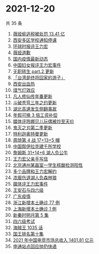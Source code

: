 # 2021-12-20

共 35 条

<!-- BEGIN -->
<!-- 最后更新时间 Mon Dec 20 2021 19:11:38 GMT+0800 (China Standard Time) -->

1. [薇娅偷逃税被处罚 13.41 亿](https://www.zhihu.com/search?q=薇娅)
1. [西安多区学校通知停课](https://www.zhihu.com/search?q=西安疫情)
1. [环球时报评王力宏](https://www.zhihu.com/search?q=环球时报评王力宏)
1. [薇娅道歉](https://www.zhihu.com/search?q=薇娅道歉)
1. [国内疫情最新动态](https://www.zhihu.com/search?q=疫情)
1. [中国妇女报评王力宏事件](https://www.zhihu.com/search?q=王力宏事件)
1. [无职转生 part.2 更新](https://www.zhihu.com/search?q=无职转生)
1. [「台湾是终将回家的游子」](https://www.zhihu.com/search?q=台湾)
1. [西安出血热](https://www.zhihu.com/search?q=出血热)
1. [煤气灯效应](https://www.zhihu.com/search?q=煤气灯效应)
1. [凡人修仙传年番更新](https://www.zhihu.com/search?q=凡人修仙传)
1. [斗破苍穹三年之约更新](https://www.zhihu.com/search?q=斗破苍穹三年之约)
1. [湖北高速发生侧翻事故](https://www.zhihu.com/search?q=湖北车祸)
1. [年假可换 3 倍工资补偿](https://www.zhihu.com/search?q=年假)
1. [媒体评玲娜贝儿玩偶被炒至天价](https://www.zhihu.com/search?q=玲娜贝儿价格)
1. [鬼灭之刃第二季更新](https://www.zhihu.com/search?q=鬼灭之刃)
1. [特利迦奥特曼更新](https://www.zhihu.com/search?q=特利迦奥特曼)
1. [周琦第 4 战 17+13+5 帽](https://www.zhihu.com/search?q=周琦)
1. [中国帮伊拉克建千所学校](https://www.zhihu.com/search?q=伊拉克学校)
1. [詹姆斯 31+14+6 湖人负公牛](https://www.zhihu.com/search?q=湖人)
1. [王力宏父亲手写信](https://www.zhihu.com/search?q=王力宏父亲)
1. [北京通州某画室一学生核酸检测阳性](https://www.zhihu.com/search?q=北京疫情)
1. [多个品牌和王力宏解约](https://www.zhihu.com/search?q=王力宏合作)
1. [浓眉伤退湖人负森林狼](https://www.zhihu.com/search?q=湖人)
1. [媒体评王力宏事件](https://www.zhihu.com/search?q=王力宏事件)
1. [王安石与四六级](https://www.zhihu.com/search?q=王安石四六级)
1. [广东疫情](https://www.zhihu.com/search?q=广东疫情)
1. [浙江新增本土确诊 77 例](https://www.zhihu.com/search?q=浙江疫情)
1. [上海新增本土确诊 1 例](https://www.zhihu.com/search?q=上海疫情)
1. [新秦时明月第 5 集](https://www.zhihu.com/search?q=新秦时明月)
1. [四六级考试](https://www.zhihu.com/search?q=四六级考试)
1. [海贼王 1035 话](https://www.zhihu.com/search?q=海贼王)
1. [国王排名第十集](https://www.zhihu.com/search?q=国王排名)
1. [2021 年中国电竞市场总收入 1401.81 亿元](https://www.zhihu.com/search?q=中国电竞市场总收入)
1. [申通站点回应抛扔快递](https://www.zhihu.com/search?q=申通)

<!-- END -->
